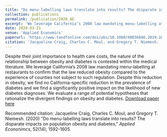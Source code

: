 ```yaml
---
title: "Do menu-labelling laws translate into results? The disparate impacts on population obesity and diabetes, (with Jacqueline Craig (Miami student) and Charles Moul"
collection: publications
permalink: /publication/2020_AE
excerpt: 'We leverage California’s 2008 law mandating menu-labelling at restaurants to confirm that the law reduced obesity compared to the experience of counties not subject to such regulation.'
date: 2020-03-21
venue: 'Applied Economics'
paperurl: 'https://www.tandfonline.com/doi/abs/10.1080/00036846.2019.1676875'
citation: 'Jacqueline Craig, Charles C. Moul, and Gregory T. Niemesh. (2020) &quot;Do menu-labelling laws translate into results? The disparate impacts on population obesity and diabetes&quot;, <i>Applied Economics</i>, 52(14); 1592-1605.'
---
```

Despite their joint importance to health care costs, the nature of the relationship between obesity and diabetes is contested within the medical literature. We leverage California’s 2008 law mandating menu-labelling at restaurants to confirm that the law reduced obesity compared to the experience of counties not subject to such regulation. Despite this reduction in obesity, we find no California-specific reduction in the prevalence of diabetes and we find a significantly positive impact on the likelihood of new diabetes diagnoses. We evaluate a range of potential hypotheses that rationalize the divergent findings on obesity and diabetes.
[Download paper here](https://www.tandfonline.com/doi/abs/10.1080/00036846.2019.1676875)

Recommended citation: Jacqueline Craig, Charles C. Moul, and Gregory T. Niemesh. (2020) "Do menu-labelling laws translate into results? The disparate impacts on population obesity and diabetes," <i>Applied Econonimcs</i>, 52(14); 1592-1605.